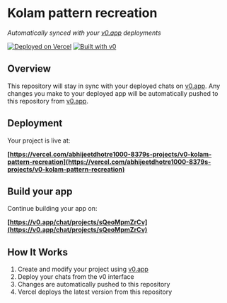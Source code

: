 # Kolam pattern recreation

*Automatically synced with your [v0.app](https://v0.app) deployments*

[![Deployed on Vercel](https://img.shields.io/badge/Deployed%20on-Vercel-black?style=for-the-badge&logo=vercel)](https://vercel.com/abhijeetdhotre1000-8379s-projects/v0-kolam-pattern-recreation)
[![Built with v0](https://img.shields.io/badge/Built%20with-v0.app-black?style=for-the-badge)](https://v0.app/chat/projects/sQeoMpmZrCv)

## Overview

This repository will stay in sync with your deployed chats on [v0.app](https://v0.app).
Any changes you make to your deployed app will be automatically pushed to this repository from [v0.app](https://v0.app).

## Deployment

Your project is live at:

**[https://vercel.com/abhijeetdhotre1000-8379s-projects/v0-kolam-pattern-recreation](https://vercel.com/abhijeetdhotre1000-8379s-projects/v0-kolam-pattern-recreation)**

## Build your app

Continue building your app on:

**[https://v0.app/chat/projects/sQeoMpmZrCv](https://v0.app/chat/projects/sQeoMpmZrCv)**

## How It Works

1. Create and modify your project using [v0.app](https://v0.app)
2. Deploy your chats from the v0 interface
3. Changes are automatically pushed to this repository
4. Vercel deploys the latest version from this repository